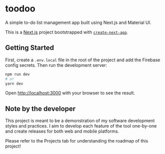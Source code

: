 # toodoo

A simple to-do list management app built using Next.js and Material UI.

This is a [Next.js](https://nextjs.org/) project bootstrapped with [`create-next-app`](https://github.com/vercel/next.js/tree/canary/packages/create-next-app).

## Getting Started

First, create a `.env.local` file in the root of the project and add the Firebase config secrets.
Then run the development server:

```bash
npm run dev
# or
yarn dev
```

Open [http://localhost:3000](http://localhost:3000) with your browser to see the result.

## Note by the developer

This project is meant to be a demonstration of my software development styles and practices. I aim to develop each feature of the tool one-by-one and create releases for both web and mobile platforms.

Please refer to the Projects tab for understanding the roadmap of this project!